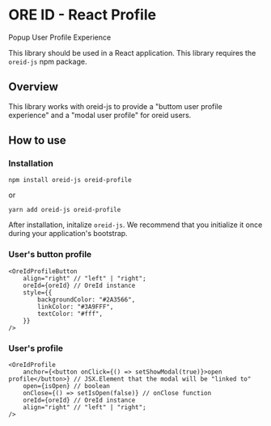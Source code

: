 # ORE ID - React Profile

Popup User Profile Experience

This library should be used in a React application.
This library requires the `oreid-js` npm package.

## Overview

This library works with oreid-js to provide a "buttom user profile experience" and a "modal user profile" for oreid users.

## How to use

### Installation

```
npm install oreid-js oreid-profile
```

or

```
yarn add oreid-js oreid-profile
```

After installation, initalize `oreid-js`. We recommend that you initialize it once during your application's bootstrap.

### User's button profile

```tsx
<OreIdProfileButton
	align="right" // "left" | "right";
	oreId={oreId} // OreId instance
	style={{
		backgroundColor: "#2A3566",
		linkColor: "#3A9FFF",
		textColor: "#fff",
	}}
/>
```

### User's profile

```tsx
<OreIdProfile
	anchor={<button onClick={() => setShowModal(true)}>open profile</button>} // JSX.Element that the modal will be "linked to"
	open={isOpen} // boolean
	onClose={() => setIsOpen(false)} // onClose function
	oreId={oreId} // OreId instance
	align="right" // "left" | "right";
/>
```
